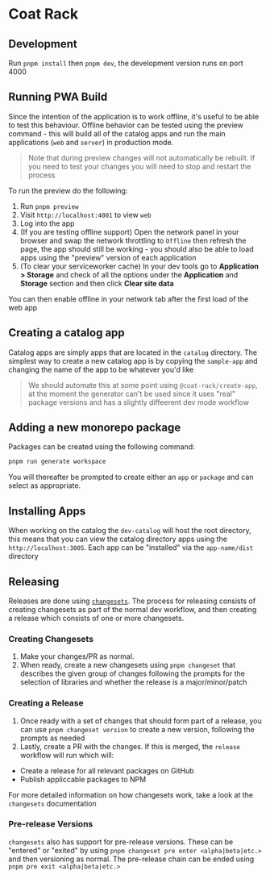# Coat Rack

## Development

Run `pnpm install` then `pnpm dev`, the development version runs on port 4000

## Running PWA Build

Since the intention of the application is to work offline, it's useful to be able to test this behaviour. Offline behavior can be tested using the preview command - this will build all of the catalog apps and run the main applications (`web` and `server`) in production mode.

> Note that during preview changes will not automatically be rebuilt. If you need to test your changes you will need to stop and restart the process

To run the preview do the following:

1. Run `pnpm preview`
2. Visit `http://localhost:4001` to view `web`
3. Log into the app
4. (If you are testing offline support) Open the network panel in your browser and swap the network throttling to `Offline` then refresh the page, the app should still be working - you should also be able to load apps using the "preview" version of each application
5. (To clear your serviceworker cache) In your dev tools go to **Application > Storage** and check of all the options under the **Application** and **Storage** section and then click **Clear site data**

You can then enable offline in your network tab after the first load of the web app

## Creating a catalog app

Catalog apps are simply apps that are located in the `catalog` directory. The simplest way to create a new catalog app is by copying the `sample-app` and changing the name of the app to be whatever you'd like

> We should automate this at some point using `@coat-rack/create-app`, at the moment the generator can't be used since it uses "real" package versions and has a slightly diffeerent dev mode workflow

## Adding a new monorepo package

Packages can be created using the following command:

```sh
pnpm run generate workspace
```

You will thereafter be prompted to create either an `app` or `package` and can select as appropriate.

## Installing Apps

When working on the catalog the `dev-catalog` will host the root directory, this means that you can view the catalog directory apps using the `http://localhost:3005`. Each app can be "installed" via the `app-name/dist` directory

## Releasing

Releases are done using [`changesets`](https://github.com/changesets/changesets). The process for releasing consists of creating changesets as part of the normal dev workflow, and then creating a release which consists of one or more changesets.

### Creating Changesets

1. Make your changes/PR as normal.
2. When ready, create a new changesets using `pnpm changeset` that describes the given group of changes following the prompts for the selection of libraries and whether the release is a major/minor/patch

### Creating a Release

1. Once ready with a set of changes that should form part of a release, you can use `pnpm changeset version` to create a new version, following the prompts as needed
2. Lastly, create a PR with the changes. If this is merged, the `release` workflow will run which will:
  - Create a release for all relevant packages on GitHub
  - Publish appliccable packages to NPM

For more detailed information on how changesets work, take a look at the `changesets` documentation

### Pre-release Versions

`changesets` also has support for pre-release versions. These can be "entered" or "exited" by using `pnpm changeset pre enter <alpha|beta|etc.>` and then versioning as normal. The pre-release chain can be ended using `pnpm pre exit <alpha|beta|etc.>`
